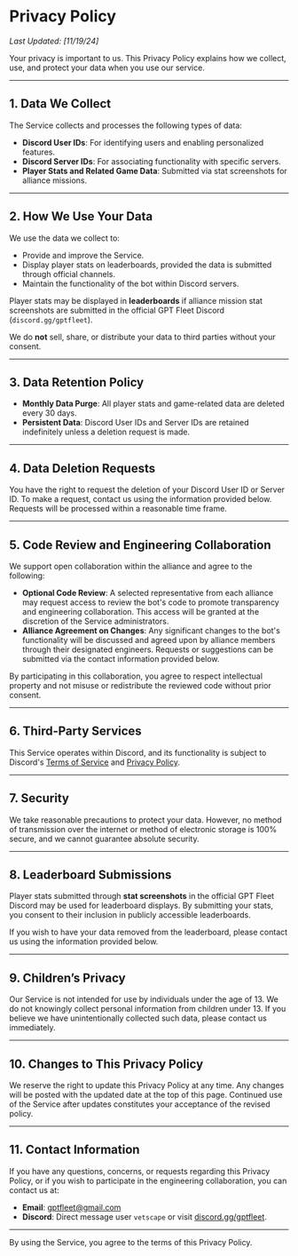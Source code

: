 # Privacy Policy

_Last Updated: [11/19/24]_

Your privacy is important to us. This Privacy Policy explains how we collect, use, and protect your data when you use our service.

---

## 1. Data We Collect

The Service collects and processes the following types of data:

- **Discord User IDs**: For identifying users and enabling personalized features.
- **Discord Server IDs**: For associating functionality with specific servers.
- **Player Stats and Related Game Data**: Submitted via stat screenshots for alliance missions.

---

## 2. How We Use Your Data

We use the data we collect to:

- Provide and improve the Service.
- Display player stats on leaderboards, provided the data is submitted through official channels.
- Maintain the functionality of the bot within Discord servers.

Player stats may be displayed in **leaderboards** if alliance mission stat screenshots are submitted in the official GPT Fleet Discord (`discord.gg/gptfleet`).

We do **not** sell, share, or distribute your data to third parties without your consent.

---

## 3. Data Retention Policy

- **Monthly Data Purge**: All player stats and game-related data are deleted every 30 days.
- **Persistent Data**: Discord User IDs and Server IDs are retained indefinitely unless a deletion request is made.

---

## 4. Data Deletion Requests

You have the right to request the deletion of your Discord User ID or Server ID. To make a request, contact us using the information provided below. Requests will be processed within a reasonable time frame.

---

## 5. Code Review and Engineering Collaboration

We support open collaboration within the alliance and agree to the following:

- **Optional Code Review**: A selected representative from each alliance may request access to review the bot's code to promote transparency and engineering collaboration. This access will be granted at the discretion of the Service administrators.
- **Alliance Agreement on Changes**: Any significant changes to the bot's functionality will be discussed and agreed upon by alliance members through their designated engineers. Requests or suggestions can be submitted via the contact information provided below.

By participating in this collaboration, you agree to respect intellectual property and not misuse or redistribute the reviewed code without prior consent.

---

## 6. Third-Party Services

This Service operates within Discord, and its functionality is subject to Discord's [Terms of Service](https://discord.com/terms) and [Privacy Policy](https://discord.com/privacy).

---

## 7. Security

We take reasonable precautions to protect your data. However, no method of transmission over the internet or method of electronic storage is 100% secure, and we cannot guarantee absolute security.

---

## 8. Leaderboard Submissions

Player stats submitted through **stat screenshots** in the official GPT Fleet Discord may be used for leaderboard displays. By submitting your stats, you consent to their inclusion in publicly accessible leaderboards.

If you wish to have your data removed from the leaderboard, please contact us using the information provided below.

---

## 9. Children’s Privacy

Our Service is not intended for use by individuals under the age of 13. We do not knowingly collect personal information from children under 13. If you believe we have unintentionally collected such data, please contact us immediately.

---

## 10. Changes to This Privacy Policy

We reserve the right to update this Privacy Policy at any time. Any changes will be posted with the updated date at the top of this page. Continued use of the Service after updates constitutes your acceptance of the revised policy.

---

## 11. Contact Information

If you have any questions, concerns, or requests regarding this Privacy Policy, or if you wish to participate in the engineering collaboration, you can contact us at:
- **Email**: gptfleet@gmail.com
- **Discord**: Direct message user `vetscape` or visit [discord.gg/gptfleet](https://discord.gg/gptfleet).

---

By using the Service, you agree to the terms of this Privacy Policy.
